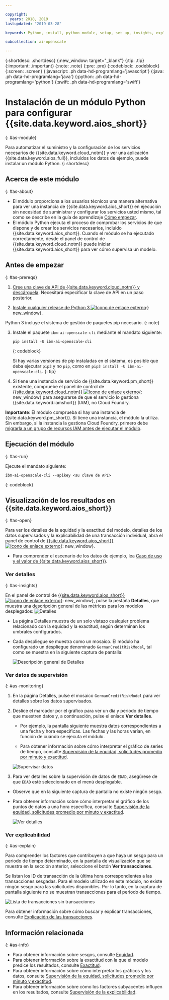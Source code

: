 ```yaml
---

copyright:
  years: 2018, 2019
lastupdated: "2019-03-28"

keywords: Python, install, python module, setup, set up, insights, explainability

subcollection: ai-openscale

---
```


{:shortdesc: .shortdesc}
{:new_window: target="_blank"}
{:tip: .tip}
{:important: .important}
{:note: .note}
{:pre: .pre}
{:codeblock: .codeblock}
{:screen: .screen}
{:javascript: .ph data-hd-programlang='javascript'}
{:java: .ph data-hd-programlang='java'}
{:python: .ph data-hd-programlang='python'}
{:swift: .ph data-hd-programlang='swift'}

# Instalación de un módulo Python para configurar {{site.data.keyword.aios_short}}
{: #as-module}

Para automatizar el suministro y la configuración de los servicios necesarios de {{site.data.keyword.cloud_notm}} y ver una aplicación {{site.data.keyword.aios_full}}, incluidos los datos de ejemplo, puede instalar un módulo Python.
{: shortdesc}

## Acerca de este módulo
{: #as-about}

- El módulo proporciona a los usuarios técnicos una manera alternativa para ver una instancia de {{site.data.keyword.aios_short}} en ejecución sin necesidad de suministrar y configurar los servicios usted mismo, tal como se describe en la guía de aprendizaje [Cómo empezar](/docs/services/ai-openscale?topic=ai-openscale-gettingstarted).
- El módulo Python ejecuta el proceso de comprobar los servicios de que dispone y de crear los servicios necesarios, incluido {{site.data.keyword.aios_short}}. Cuando el módulo se ha ejecutado correctamente, desde el panel de control de {{site.data.keyword.cloud_notm}} puede iniciar {{site.data.keyword.aios_short}} para ver cómo supervisa un modelo.

## Antes de empezar
{: #as-prereqs}

1. [Cree una clave de API de {{site.data.keyword.cloud_notm}} y descárguela](/docs/iam?topic=iam-userapikey#create_user_key). Necesitará especificar la clave de API en un paso posterior.

2. [Instale cualquier release de Python 3 ![Icono de enlace externo](../../icons/launch-glyph.svg "Icono de enlace externo")](https://www.python.org/downloads/){: new_window}.

  Python 3 incluye el sistema de gestión de paquetes pip necesario.
  {: note}

3. Instale el paquete `ibm-ai-openscale-cli` mediante el mandato siguiente:

    ```
    pip install -U ibm-ai-openscale-cli
    ```
    {: codeblock}

    Si hay varias versiones de pip instaladas en el sistema, es posible que deba ejecutar `pip3` y no `pip`, como en `pip3 install -U ibm-ai-openscale-cli`.
    {: tip}

4. Si tiene una instancia de servicio de {{site.data.keyword.pm_short}} existente, compruebe el panel de control de [{{site.data.keyword.cloud_notm}} ![Icono de enlace externo](../../icons/launch-glyph.svg "Icono de enlace externo")](https://{DomainName}){: new_window} para asegurarse de que el servicio lo gestiona {{site.data.keyword.iamshort}} (IAM), no Cloud Foundry.

  **Importante**: El módulo comprueba si hay una instancia de {{site.data.keyword.pm_short}}. Si tiene una instancia, el módulo la utiliza. Sin embargo, si la instancia la gestiona Cloud Foundry, primero debe [migrarla a un grupo de recursos IAM antes de ejecutar el módulo](/docs/resources?topic=resources-migrate#migrate).

## Ejecución del módulo
{: #as-run}

Ejecute el mandato siguiente:

```
ibm-ai-openscale-cli --apikey <su clave de API>
```
{: codeblock}

## Visualización de los resultados en {{site.data.keyword.aios_short}}
{: #as-open}

Para ver los detalles de la equidad y la exactitud del modelo, detalles de los datos supervisados y la explicabilidad de una transacción individual, abra el panel de control de [{{site.data.keyword.aios_short}} ![Icono de enlace externo](../../icons/launch-glyph.svg "Icono de enlace externo")](https://aiopenscale.cloud.ibm.com/aiopenscale/){: new_window}.

- Para comprender el escenario de los datos de ejemplo, lea [Caso de uso y el valor de {{site.data.keyword.aios_short}}](/docs/services/ai-openscale?topic=ai-openscale-gettingstarted#gs-use).

### Ver detalles
{: #as-insights}

En el panel de control de [{{site.data.keyword.aios_short}} ![Icono de enlace externo](../../icons/launch-glyph.svg "Icono de enlace externo")](https://aiopenscale.cloud.ibm.com/aiopenscale/){: new_window}, pulse la pestaña **Detalles**, que muestra una descripción general de las métricas para los modelos desplegados: ![Detalles](images/insight-dash-tab.png)

- La página Detalles muestra de un solo vistazo cualquier problema relacionado con la equidad y la exactitud, según determinan los umbrales configurados.

- Cada despliegue se muestra como un mosaico. El módulo ha configurado un despliegue denominado `GermanCreditRiskModel`, tal como se muestra en la siguiente captura de pantalla:

  ![Descripción general de Detalles](images/setup01-0206.png)

### Ver datos de supervisión
{: #as-monitoring}

1. En la página Detalles, pulse el mosaico `GermanCreditRiskModel` para ver detalles sobre los datos supervisados.
2. Deslice el marcador por el gráfico para ver un día y periodo de tiempo que muestren datos y, a continuación, pulse el enlace **Ver detalles**.

   - Por ejemplo, la pantalla siguiente muestra datos correspondientes a una fecha y hora específicas. Las fechas y las horas varían, en función de cuándo se ejecuta el módulo.

   - Para obtener información sobre cómo interpretar el gráfico de series de tiempo, consulte [Supervisión de la equidad, solicitudes promedio por minuto y exactitud](/docs/services/ai-openscale?topic=ai-openscale-it-ov).

    ![Supervisar datos](images/setup02-0206.png)

3. Para ver detalles sobre la supervisión de datos de `EDAD`, asegúrese de que `EDAD` esté seleccionado en el menú desplegable.

  - Observe que en la siguiente captura de pantalla no existe ningún sesgo.

  - Para obtener información sobre cómo interpretar el gráfico de los puntos de datos a una hora específica, consulte [Supervisión de la equidad, solicitudes promedio por minuto y exactitud](/docs/services/ai-openscale?topic=ai-openscale-it-ov#it-intp).

    ![Ver detalles](images/setup03-0206.png)

### Ver explicabilidad
{: #as-explain}

Para comprender los factores que contribuyen a que haya un sesgo para un periodo de tiempo determinado, en la pantalla de visualización que se muestra en la sección anterior, seleccione el botón **Ver transacciones**.

Se listan los ID de transacción de la última hora correspondientes a las transacciones sesgadas. Para el modelo utilizado en este módulo, no existe ningún sesgo para las solicitudes disponibles. Por lo tanto, en la captura de pantalla siguiente no se muestran transacciones para el periodo de tiempo.

  ![Lista de transacciones sin transacciones](images/setup06-0206.png)

Para obtener información sobre cómo buscar y explicar transacciones, consulte [Explicación de las transacciones](/docs/services/ai-openscale?topic=ai-openscale-ie-ov#ie-view).

## Información relacionada
{: #as-info}

- Para obtener información sobre sesgos, consulte [Equidad](/docs/services/ai-openscale?topic=ai-openscale-mf-monitor).
- Para obtener información sobre la exactitud con la que el modelo predice los resultados, consulte [Exactitud](/docs/services/ai-openscale?topic=ai-openscale-acc-monitor).
- Para obtener información sobre cómo interpretar los gráficos y los datos, consulte [Supervisión de la equidad, solicitudes promedio por minuto y exactitud](/docs/services/ai-openscale?topic=ai-openscale-it-ov).
- Para obtener información sobre cómo los factores subyacentes influyen en los resultados, consulte [Supervisión de la explicabilidad](/docs/services/ai-openscale?topic=ai-openscale-ie-ov).

